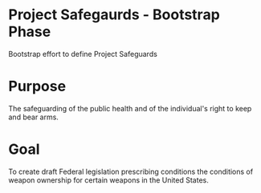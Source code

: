 # Project Safegaurds - Bootstrap Phase
Bootstrap effort to define Project Safeguards

# Purpose
The safeguarding of the public health and of the individual's right to keep and bear arms. 

# Goal
To create draft Federal legislation prescribing conditions the conditions of weapon ownership for certain weapons in the United States.


